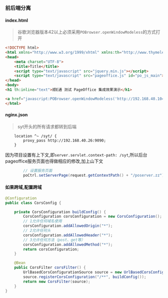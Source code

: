 ### 前后端分离

#### index.html
> 谷歌浏览器版本42以上必须采用`POBrowser.openWindowModeless`的方式打开
```html
<!DOCTYPE html>
<html xmlns="http://www.w3.org/1999/xhtml" xmlns:th="http://www.thymeleaf.org">
<head>
    <meta charset="UTF-8">
    <title>Title</title>
    <script type="text/javascript" src="jquery.min.js"></script>
    <script type="text/javascript" src="pageoffice.js" id="po_js_main"></script>
</head>
<body>
<h1 th:inline="text">顺E通 测试 PageOffice 集成效果演示</h1>

<a href="javascript:POBrowser.openWindowModeless('http://192.168.40.104:8081/syt/word','width=1200px;height=800px;');">打开文件</a>
</html>
```

#### nginx.json
> syt开头的所有请求都转到后端
```
    location ^~ /syt/ {
        proxy_pass http://192.168.40.26:9090;
    }
```

因为项目设置有上下文,即`server.servlet.context-path: /syt`,所以后台pageoffice服务页面也得做相应的修改,加上山下文
```java
        // 设置服务页面
        poCtrl.setServerPage(request.getContextPath() + "/poserver.zz");
```

#### 如果跨域,配置跨域
```java
@Configuration
public class CorsConfig {

    private CorsConfiguration buildConfig() {
        CorsConfiguration corsConfiguration = new CorsConfiguration();
        // 1允许任何域名使用
        corsConfiguration.addAllowedOrigin("*");
        // 2允许任何头
        corsConfiguration.addAllowedHeader("*");
        // 3允许任何方法（post、get等）
        corsConfiguration.addAllowedMethod("*");
        return corsConfiguration;
    }

    @Bean
    public CorsFilter corsFilter() {
        UrlBasedCorsConfigurationSource source = new UrlBasedCorsConfigurationSource();
        source.registerCorsConfiguration("/**", buildConfig());
        return new CorsFilter(source);
    }
}
```